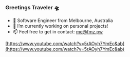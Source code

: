 ### Greetings Traveler 🛸

- 🦘 Software Engineer from Melbourne, Australia
- 🔭 I’m currently working on personal projects!
- 📫 Feel free to get in contact: <me@fmz.pw>

[https://www.youtube.com/watch?v=5rAOyh7YmEc&ab](https://www.youtube.com/watch?v=5rAOyh7YmEc&ab)
